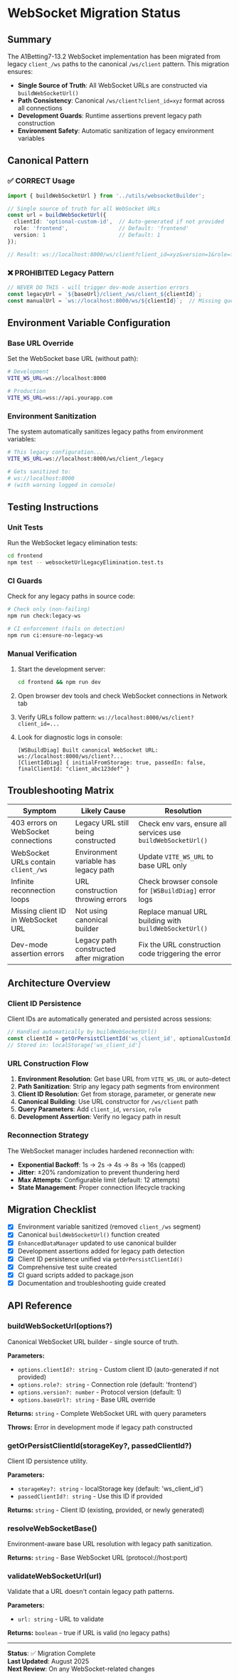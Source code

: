 # WebSocket Migration Status

## Summary

The A1Betting7-13.2 WebSocket implementation has been migrated from legacy `client_/ws` paths to the canonical `/ws/client` pattern. This migration ensures:

- **Single Source of Truth**: All WebSocket URLs are constructed via `buildWebSocketUrl()`
- **Path Consistency**: Canonical `/ws/client?client_id=xyz` format across all connections
- **Development Guards**: Runtime assertions prevent legacy path construction
- **Environment Safety**: Automatic sanitization of legacy environment variables

## Canonical Pattern

### ✅ CORRECT Usage

```typescript
import { buildWebSocketUrl } from '../utils/websocketBuilder';

// Single source of truth for all WebSocket URLs
const url = buildWebSocketUrl({
  clientId: 'optional-custom-id',  // Auto-generated if not provided
  role: 'frontend',                // Default: 'frontend'  
  version: 1                       // Default: 1
});

// Result: ws://localhost:8000/ws/client?client_id=xyz&version=1&role=frontend
```

### ❌ PROHIBITED Legacy Pattern

```typescript
// NEVER DO THIS - will trigger dev-mode assertion errors
const legacyUrl = `${baseUrl}/client_/ws/client_${clientId}`;
const manualUrl = `ws://localhost:8000/ws/${clientId}`;  // Missing query params
```

## Environment Variable Configuration

### Base URL Override

Set the WebSocket base URL (without path):

```bash
# Development
VITE_WS_URL=ws://localhost:8000

# Production
VITE_WS_URL=wss://api.yourapp.com
```

### Environment Sanitization

The system automatically sanitizes legacy paths from environment variables:

```bash
# This legacy configuration...
VITE_WS_URL=ws://localhost:8000/ws/client_/legacy

# Gets sanitized to:
# ws://localhost:8000
# (with warning logged in console)
```

## Testing Instructions

### Unit Tests

Run the WebSocket legacy elimination tests:

```bash
cd frontend
npm test -- websocketUrlLegacyElimination.test.ts
```

### CI Guards

Check for any legacy paths in source code:

```bash
# Check only (non-failing)
npm run check:legacy-ws

# CI enforcement (fails on detection)
npm run ci:ensure-no-legacy-ws
```

### Manual Verification

1. Start the development server:
   ```bash
   cd frontend && npm run dev
   ```

2. Open browser dev tools and check WebSocket connections in Network tab

3. Verify URLs follow pattern: `ws://localhost:8000/ws/client?client_id=...`

4. Look for diagnostic logs in console:
   ```
   [WSBuildDiag] Built canonical WebSocket URL: ws://localhost:8000/ws/client?...
   [ClientIdDiag] { initialFromStorage: true, passedIn: false, finalClientId: "client_abc123def" }
   ```

## Troubleshooting Matrix

| Symptom | Likely Cause | Resolution |
|---------|--------------|------------|
| 403 errors on WebSocket connections | Legacy URL still being constructed | Check env vars, ensure all services use `buildWebSocketUrl()` |
| WebSocket URLs contain `client_/ws` | Environment variable has legacy path | Update `VITE_WS_URL` to base URL only |
| Infinite reconnection loops | URL construction throwing errors | Check browser console for `[WSBuildDiag]` error logs |
| Missing client ID in WebSocket URL | Not using canonical builder | Replace manual URL building with `buildWebSocketUrl()` |
| Dev-mode assertion errors | Legacy path constructed after migration | Fix the URL construction code triggering the error |

## Architecture Overview

### Client ID Persistence

Client IDs are automatically generated and persisted across sessions:

```typescript
// Handled automatically by buildWebSocketUrl()
const clientId = getOrPersistClientId('ws_client_id', optionalCustomId);
// Stored in: localStorage['ws_client_id']
```

### URL Construction Flow

1. **Environment Resolution**: Get base URL from `VITE_WS_URL` or auto-detect
2. **Path Sanitization**: Strip any legacy path segments from environment
3. **Client ID Resolution**: Get from storage, parameter, or generate new
4. **Canonical Building**: Use URL constructor for `/ws/client` path
5. **Query Parameters**: Add `client_id`, `version`, `role`
6. **Development Assertion**: Verify no legacy path in result

### Reconnection Strategy

The WebSocket manager includes hardened reconnection with:
- **Exponential Backoff**: 1s → 2s → 4s → 8s → 16s (capped)
- **Jitter**: ±20% randomization to prevent thundering herd
- **Max Attempts**: Configurable limit (default: 12 attempts)
- **State Management**: Proper connection lifecycle tracking

## Migration Checklist

- [x] Environment variable sanitized (removed `client_/ws` segment)
- [x] Canonical `buildWebSocketUrl()` function created
- [x] `EnhancedDataManager` updated to use canonical builder
- [x] Development assertions added for legacy path detection
- [x] Client ID persistence unified via `getOrPersistClientId()`
- [x] Comprehensive test suite created
- [x] CI guard scripts added to package.json
- [x] Documentation and troubleshooting guide created

## API Reference

### buildWebSocketUrl(options?)

Canonical WebSocket URL builder - single source of truth.

**Parameters:**
- `options.clientId?: string` - Custom client ID (auto-generated if not provided)
- `options.role?: string` - Connection role (default: 'frontend')  
- `options.version?: number` - Protocol version (default: 1)
- `options.baseUrl?: string` - Base URL override

**Returns:** `string` - Complete WebSocket URL with query parameters

**Throws:** Error in development mode if legacy path constructed

### getOrPersistClientId(storageKey?, passedClientId?)

Client ID persistence utility.

**Parameters:**
- `storageKey?: string` - localStorage key (default: 'ws_client_id')
- `passedClientId?: string` - Use this ID if provided

**Returns:** `string` - Client ID (existing, provided, or newly generated)

### resolveWebSocketBase()

Environment-aware base URL resolution with legacy path sanitization.

**Returns:** `string` - Base WebSocket URL (protocol://host:port)

### validateWebSocketUrl(url)

Validate that a URL doesn't contain legacy path patterns.

**Parameters:**
- `url: string` - URL to validate

**Returns:** `boolean` - true if URL is valid (no legacy paths)

---

**Status**: ✅ Migration Complete  
**Last Updated**: August 2025  
**Next Review**: On any WebSocket-related changes